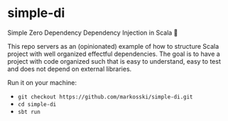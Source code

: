 # simple-di
Simple Zero Dependency Dependency Injection in Scala :syringe:

This repo servers as an (opinionated) example of how to structure Scala project with well organized effectful dependencies. 
The goal is to have a project with code organized such that is easy to understand, easy to test and does not depend on external libraries.

Run it on your machine:
- `git checkout https://github.com/markosski/simple-di.git`
- `cd simple-di`
- `sbt run`
